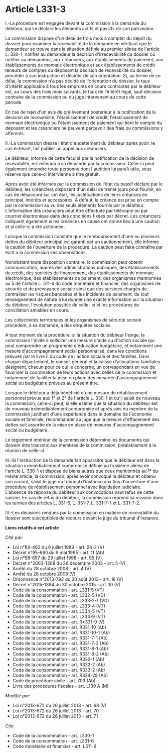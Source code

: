 # Article L331-3

I.-La procédure est engagée devant la commission à la demande du débiteur, qui lui déclare les éléments actifs et passifs de
son patrimoine. 

La commission dispose d'un délai de trois mois à compter du dépôt du dossier pour examiner la recevabilité de la demande en
vérifiant que le demandeur se trouve dans la situation définie au premier alinéa de l'article L. 330-1, notifier au demandeur
la décision d'irrecevabilité du dossier ou notifier au demandeur, aux créanciers, aux établissements de paiement, aux
établissements de monnaie électronique et aux établissements de crédit teneurs de comptes du déposant la décision de
recevabilité du dossier, procéder à son instruction et décider de son orientation. Si, au terme de ce délai, la commission
n'a pas décidé de l'orientation du dossier, le taux d'intérêt applicable à tous les emprunts en cours contractés par le
débiteur est, au cours des trois mois suivants, le taux de l'intérêt légal, sauf décision contraire de la commission ou du
juge intervenant au cours de cette période. 

En cas de rejet d'un avis de prélèvement postérieur à la notification de la décision de recevabilité, l'établissement de
crédit, l'établissement de monnaie électronique ou l'établissement de paiement qui tient le compte du déposant et les
créanciers ne peuvent percevoir des frais ou commissions y afférents. 

II.-La commission dresse l'état d'endettement du débiteur après avoir, le cas échéant, fait publier un appel aux créanciers. 

Le débiteur, informé de cette faculté par la notification de la décision de recevabilité, est entendu à sa demande par la
commission. Celle-ci peut également entendre toute personne dont l'audition lui paraît utile, sous réserve que celle-ci
intervienne à titre gratuit. 

Après avoir été informés par la commission de l'état du passif déclaré par le débiteur, les créanciers disposent d'un délai
de trente jours pour fournir, en cas de désaccord sur cet état, les justifications de leurs créances en principal, intérêts
et accessoires. A défaut, la créance est prise en compte par la commission au vu des seuls éléments fournis par le débiteur.
L'information des créanciers peut être effectuée par télécopie ou par courrier électronique dans des conditions fixées par
décret. Les créanciers indiquent également si les créances en cause ont donné lieu à une caution et si celle-ci a été
actionnée. 

Lorsque la commission constate que le remboursement d'une ou plusieurs dettes du débiteur principal est garanti par un
cautionnement, elle informe la caution de l'ouverture de la procédure. La caution peut faire connaître par écrit à la
commission ses observations. 

Nonobstant toute disposition contraire, la commission peut obtenir communication, auprès des administrations publiques, des
établissements de crédit, des sociétés de financement, des établissements de monnaie électronique, des établissements de
paiement, des organismes mentionnés au 5 de l'article L. 511-6 du code monétaire et financier, des organismes de sécurité et
de prévoyance sociale ainsi que des services chargés de centraliser les risques bancaires et les incidents de paiement, de
tout renseignement de nature à lui donner une exacte information sur la situation du débiteur, l'évolution possible de celle-
ci et les procédures de conciliation amiables en cours. 

Les collectivités territoriales et les organismes de sécurité sociale procèdent, à sa demande, à des enquêtes sociales.

A tout moment de la procédure, si la situation du débiteur l'exige, la commission l'invite à solliciter une mesure d'aide ou
d'action sociale qui peut comprendre un programme d'éducation budgétaire, et notamment une mesure d'accompagnement social
personnalisé, dans les conditions prévues par le livre II du code de l'action sociale et des familles. Dans chaque
département, le conseil général et la caisse d'allocations familiales désignent, chacun pour ce qui le concerne, un
correspondant en vue de favoriser la coordination de leurs actions avec celles de la commission et notamment de faciliter la
mise en place des mesures d'accompagnement social ou budgétaire prévues au présent titre. 

Lorsque le débiteur a déjà bénéficié d'une mesure de rétablissement personnel prévue aux 1° et 2° de l'article L. 330-1 et
qu'il saisit de nouveau la commission, celle-ci peut, si elle estime que la situation du débiteur est de nouveau
irrémédiablement compromise et après avis du membre de la commission justifiant d'une expérience dans le domaine de
l'économie sociale et familiale, recommander au juge que la mesure d'effacement des dettes soit assortie de la mise en place
de mesures d'accompagnement social ou budgétaire. 

Le règlement intérieur de la commission détermine les documents qui doivent être transmis aux membres de la commission,
préalablement à la réunion de celle-ci. 

III.-Si l'instruction de la demande fait apparaître que le débiteur est dans la situation irrémédiablement compromise définie
au troisième alinéa de l'article L. 330-1 et dispose de biens autres que ceux mentionnés au 1° du même article, la
commission, après avoir convoqué le débiteur et obtenu son accord, saisit le juge du tribunal d'instance aux fins d'ouverture
d'une procédure de rétablissement personnel avec liquidation judiciaire. L'absence de réponse du débiteur aux convocations
vaut refus de cette saisine. En cas de refus du débiteur, la commission reprend sa mission dans les termes des articles L.
331-6, L. 331-7, L. 331-7-1 et L. 331-7-2. 

IV.-Les décisions rendues par la commission en matière de recevabilité du dossier sont susceptibles de recours devant le juge
du tribunal d'instance.

**Liens relatifs à cet article**

_Cité par_:

  - Loi n°89-462 du 6 juillet 1989 - art. 24-2 (V)
  - Décret n°95-660 du 9 mai 1995 - art. 11 (Ab)
  - Loi n°98-657 du 29 juillet 1998 - art. 99 (V)
  - Décret n°2003-1308 du 26 décembre 2003 - art. 5 (V)
  - Arrêté du 28 octobre 2008 - art. 4 (V)
  - Arrêté du 28 octobre 2008 (V)
  - Ordonnance n°2013-792 du 30 août 2013 - art. 18 (V)
  - Décret n°2015-1384 du 30 octobre 2015 - art. 10 (V)
  - Code de la consommation - art. L331-5 (VT)
  - Code de la consommation - art. L332-5 (VD)
  - Code de la consommation - art. L333-2-1 (VD)
  - Code de la consommation - art. L333-4 (VT)
  - Code de la consommation - art. L334-5 (VT)
  - Code de la consommation - art. L334-9 (VT)
  - Code de la consommation - art. R*331-9 (V)
  - Code de la consommation - art. R331-10 (Ab)
  - Code de la consommation - art. R331-10-1 (Ab)
  - Code de la consommation - art. R331-7-1 (Ab)
  - Code de la consommation - art. R331-7-3 (Ab)
  - Code de la consommation - art. R331-8-1 (Ab)
  - Code de la consommation - art. R331-8-2 (Ab)
  - Code de la consommation - art. R332-1 (Ab)
  - Code de la consommation - art. R332-2 (Ab)
  - Code de la consommation - art. R333-2 (Ab)
  - Code de la consommation - art. R334-28 (Ab)
  - Code de procédure civile - art. 703 (Ab)
  - Livre des procédures fiscales - art. L139 A (M)

_Modifié par_:

  - Loi n°2013-672 du 26 juillet 2013 - art. 68 (V)
  - Loi n°2013-672 du 26 juillet 2013 - art. 70
  - Loi n°2013-672 du 26 juillet 2013 - art. 71

_Cite_:

  - Code de la consommation - art. L330-1
  - Code de la consommation - art. L331-6
  - Code monétaire et financier - art. L511-6
